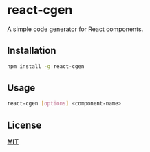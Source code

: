 # react-cgen
A simple code generator for React components.

## Installation
```bash
npm install -g react-cgen
```

## Usage
```bash
react-cgen [options] <component-name>
```

## License
**[MIT](https://opensource.org/license/mit)**
